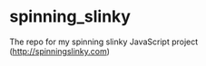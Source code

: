 spinning_slinky
===============

The repo for my spinning slinky JavaScript project (http://spinningslinky.com)
